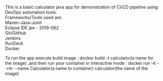 This is a basic calculator java app for demonstration of CI/CD pipeline using DevOps automation tools.  
Frameworks/Tools used are:  
Maven-Java-Junit  
Eclipse IDE jee - 2019-062  
Git/GitHub  
Jenkins  
RunDeck  
Docker    

To run the app execute build image : docker build -t calculator(a name for the image) ,and then run your container in interactive mode : docker run -it --rm --name Calculator(a name to container) calculator(the name of the image)

